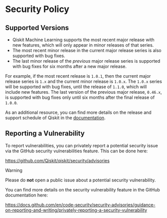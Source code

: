 # Security Policy

## Supported Versions

- Qiskit Machine Learning supports the most recent major release with new features, which will only appear in minor releases of that series.
- The most recent minor release in the current major release series is also supported with bug fixes.
- The last minor release of the *previous* major release series is supported with bug fixes for six months after a new major release.

For example, if the most recent release is `1.0.1`, then the current major release series is `1.x` and the current minor release is `1.0.x`.
The `1.0.x` series will be supported with bug fixes, until the release of `1.1.0`, which will include new features.
The last version of the previous major release, `0.46.x`, is supported with bug fixes only until six months after the final release of `1.0.0`.

As an additional resource, you can find more details on the release and support schedule of Qiskit in the [documentation](https://docs.quantum.ibm.com/start/install#release-schedule).

## Reporting a Vulnerability

To report vulnerabilities, you can privately report a potential security issue
via the GitHub security vulnerabilities feature. This can be done here:

https://github.com/Qiskit/qiskit/security/advisories

> [!WARNING]  
> Please do **not** open a public issue about a potential security vulnerability.

You can find more details on the security vulnerability feature in the GitHub
documentation here:

https://docs.github.com/en/code-security/security-advisories/guidance-on-reporting-and-writing/privately-reporting-a-security-vulnerability
